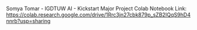 Somya Tomar - IGDTUW
AI - Kickstart Major Project
Colab Notebook Link: https://colab.research.google.com/drive/1Rrc3jn27cbk879p_sZB2IQqS9hD4nnrb?usp=sharing
